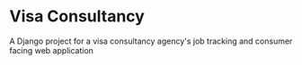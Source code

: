 # Visa Consultancy

A Django project for a visa consultancy agency's job tracking and consumer facing web application
